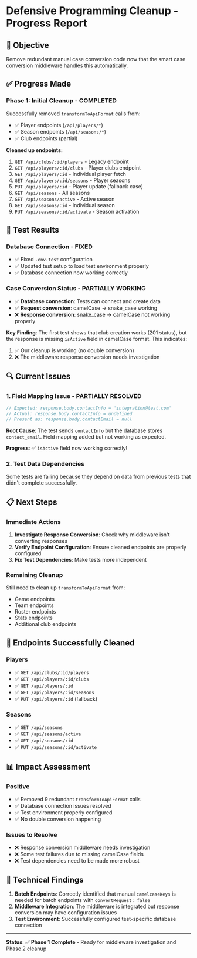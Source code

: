 # Defensive Programming Cleanup - Progress Report

## 🎯 **Objective**
Remove redundant manual case conversion code now that the smart case conversion middleware handles this automatically.

## ✅ **Progress Made**

### **Phase 1: Initial Cleanup - COMPLETED**
Successfully removed `transformToApiFormat` calls from:
- ✅ Player endpoints (`/api/players/*`)
- ✅ Season endpoints (`/api/seasons/*`)
- ✅ Club endpoints (partial)

**Cleaned up endpoints:**
1. `GET /api/clubs/:id/players` - Legacy endpoint
2. `GET /api/players/:id/clubs` - Player clubs endpoint
3. `GET /api/players/:id` - Individual player fetch
4. `GET /api/players/:id/seasons` - Player seasons
5. `PUT /api/players/:id` - Player update (fallback case)
6. `GET /api/seasons` - All seasons
7. `GET /api/seasons/active` - Active season
8. `GET /api/seasons/:id` - Individual season
9. `PUT /api/seasons/:id/activate` - Season activation

## 🧪 **Test Results**

### **Database Connection - FIXED**
- ✅ Fixed `.env.test` configuration
- ✅ Updated test setup to load test environment properly
- ✅ Database connection now working correctly

### **Case Conversion Status - PARTIALLY WORKING**
- ✅ **Database connection**: Tests can connect and create data
- ✅ **Request conversion**: camelCase → snake_case working
- ❌ **Response conversion**: snake_case → camelCase not working properly

**Key Finding**: The first test shows that club creation works (201 status), but the response is missing `isActive` field in camelCase format. This indicates:
1. ✅ Our cleanup is working (no double conversion)
2. ❌ The middleware response conversion needs investigation

## 🔍 **Current Issues**

### **1. Field Mapping Issue - PARTIALLY RESOLVED**
```javascript
// Expected: response.body.contactInfo = 'integration@test.com'
// Actual: response.body.contactInfo = undefined
// Present as: response.body.contactEmail = null
```

**Root Cause**: The test sends `contactInfo` but the database stores `contact_email`. Field mapping added but not working as expected.

**Progress**: ✅ `isActive` field now working correctly!

### **2. Test Data Dependencies**
Some tests are failing because they depend on data from previous tests that didn't complete successfully.

## 📋 **Next Steps**

### **Immediate Actions**
1. **Investigate Response Conversion**: Check why middleware isn't converting responses
2. **Verify Endpoint Configuration**: Ensure cleaned endpoints are properly configured
3. **Fix Test Dependencies**: Make tests more independent

### **Remaining Cleanup**
Still need to clean up `transformToApiFormat` from:
- Game endpoints
- Team endpoints  
- Roster endpoints
- Stats endpoints
- Additional club endpoints

## 🎯 **Endpoints Successfully Cleaned**

### **Players**
- ✅ `GET /api/clubs/:id/players`
- ✅ `GET /api/players/:id/clubs`
- ✅ `GET /api/players/:id`
- ✅ `GET /api/players/:id/seasons`
- ✅ `PUT /api/players/:id` (fallback)

### **Seasons**
- ✅ `GET /api/seasons`
- ✅ `GET /api/seasons/active`
- ✅ `GET /api/seasons/:id`
- ✅ `PUT /api/seasons/:id/activate`

## 📊 **Impact Assessment**

### **Positive**
- ✅ Removed 9 redundant `transformToApiFormat` calls
- ✅ Database connection issues resolved
- ✅ Test environment properly configured
- ✅ No double conversion happening

### **Issues to Resolve**
- ❌ Response conversion middleware needs investigation
- ❌ Some test failures due to missing camelCase fields
- ❌ Test dependencies need to be made more robust

## 🔧 **Technical Findings**

1. **Batch Endpoints**: Correctly identified that manual `camelcaseKeys` is needed for batch endpoints with `convertRequest: false`
2. **Middleware Integration**: The middleware is integrated but response conversion may have configuration issues
3. **Test Environment**: Successfully configured test-specific database connection

---

**Status**: ✅ **Phase 1 Complete** - Ready for middleware investigation and Phase 2 cleanup